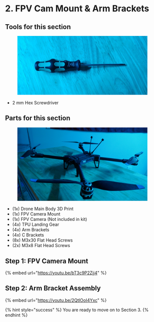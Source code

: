 # 2. FPV Cam Mount & Arm Brackets

## Tools for this section

<figure><img src="../../../.gitbook/assets/20241028_023412.jpg" alt=""><figcaption></figcaption></figure>

* 2 mm Hex Screwdriver

## Parts for this section

<figure><img src="../../../.gitbook/assets/3245324.png" alt=""><figcaption></figcaption></figure>

* (1x) Drone Main Body 3D Print
* (1x) FPV Camera Mount
* (1x) FPV Camera (Not included in kit)
* (4x) TPU Landing Gear
* (4x) Arm Brackets
* (4x) C Brackets
* (8x) M3x30 Flat Head Screws
* (2x) M3x8 Flat Head Screws



## Step 1: FPV Camera Mount

{% embed url="https://youtu.be/bT3c9P2Zjj4" %}



## Step 2: Arm Bracket Assembly

{% embed url="https://youtu.be/2QtIOoI4Yxc" %}

{% hint style="success" %}
You are ready to move on to Section 3.
{% endhint %}
